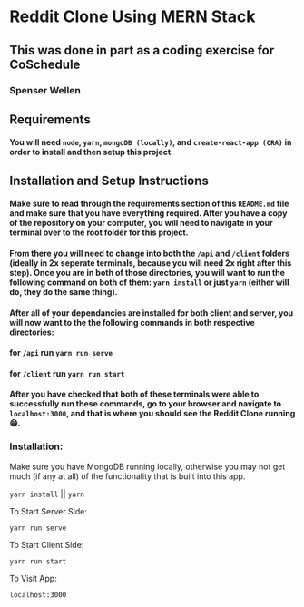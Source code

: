 # Reddit Clone Using MERN Stack

## This was done in part as a coding exercise for CoSchedule

### Spenser Wellen

## Requirements

#### You will need `node`, `yarn`, `mongoDB (locally)`, and `create-react-app (CRA)` in order to install and then setup this project.

## Installation and Setup Instructions

#### Make sure to read through the requirements section of this `README.md` file and make sure that you have everything required. After you have a copy of the repository on your computer, you will need to navigate in your terminal over to the root folder for this project.

#### From there you will need to change into both the `/api` and `/client` folders (ideally in 2x seperate terminals, because you will need 2x right after this step). Once you are in both of those directories, you will want to run the following command on both of them: `yarn install` or just `yarn` (either will do, they do the same thing).

#### After all of your dependancies are installed for both client and server, you will now want to the the following commands in both respective directories:

#### for `/api` run `yarn run serve`

#### for `/client` run `yarn run start`

#### After you have checked that both of these terminals were able to successfully run these commands, go to your browser and navigate to `localhost:3000`, and that is where you should see the Reddit Clone running 😁.

### Installation:

Make sure you have MongoDB running locally, otherwise you may not get much (if any at all) of the functionality that is built into this app.

`yarn install` || `yarn`

To Start Server Side:

`yarn run serve`

To Start Client Side:

`yarn run start`

To Visit App:

`localhost:3000`
